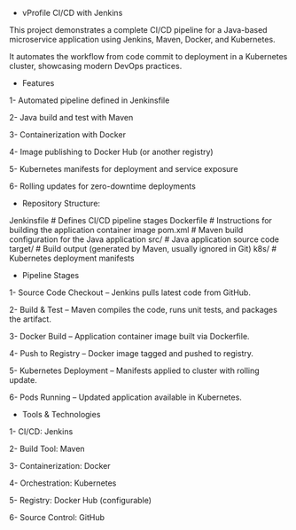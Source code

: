 - vProfile CI/CD with Jenkins

This project demonstrates a complete CI/CD pipeline for a Java-based microservice application using Jenkins, Maven, Docker, and Kubernetes.

It automates the workflow from code commit to deployment in a Kubernetes cluster, showcasing modern DevOps practices.

- Features

1- Automated pipeline defined in Jenkinsfile

2- Java build and test with Maven

3- Containerization with Docker

4- Image publishing to Docker Hub (or another registry)

5- Kubernetes manifests for deployment and service exposure

6- Rolling updates for zero-downtime deployments


- Repository Structure:

Jenkinsfile            # Defines CI/CD pipeline stages
Dockerfile             # Instructions for building the application container image
pom.xml                # Maven build configuration for the Java application
src/                   # Java application source code
target/                # Build output (generated by Maven, usually ignored in Git)
k8s/                   # Kubernetes deployment manifests

- Pipeline Stages

1- Source Code Checkout – Jenkins pulls latest code from GitHub.

2- Build & Test – Maven compiles the code, runs unit tests, and packages the artifact.

3- Docker Build – Application container image built via Dockerfile.

4- Push to Registry – Docker image tagged and pushed to registry.

5- Kubernetes Deployment – Manifests applied to cluster with rolling update.

6- Pods Running – Updated application available in Kubernetes.

- Tools & Technologies

1- CI/CD: Jenkins

2- Build Tool: Maven

3- Containerization: Docker

4- Orchestration: Kubernetes

5- Registry: Docker Hub (configurable)

6- Source Control: GitHub
